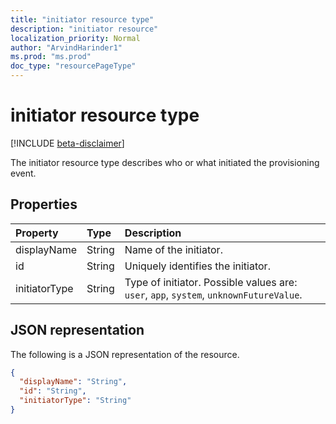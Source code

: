 ```yaml
---
title: "initiator resource type"
description: "initiator resource"
localization_priority: Normal
author: "ArvindHarinder1"
ms.prod: "ms.prod"
doc_type: "resourcePageType"
---
```


# initiator resource type

[!INCLUDE [beta-disclaimer](../../includes/beta-disclaimer.md)]

The initiator resource type describes who or what initiated the provisioning event. 

## Properties

| Property     | Type        | Description |
|:-------------|:------------|:------------|
|displayName|String|Name of the initiator.|
|id|String|Uniquely identifies the initiator.|
|initiatorType|String| Type of initiator. Possible values are: `user`, `app`, `system`, `unknownFutureValue`.|

## JSON representation

The following is a JSON representation of the resource.

<!-- {
  "blockType": "resource",
  "optionalProperties": [

  ],
  "@odata.type": "microsoft.graph.initiator",
  "baseType": null
}-->

```json
{
  "displayName": "String",
  "id": "String",
  "initiatorType": "String"
}
```

<!-- uuid: 16cd6b66-4b1a-43a1-adaf-3a886856ed98
2019-02-04 14:57:30 UTC -->
<!-- {
  "type": "#page.annotation",
  "description": "initiator resource",
  "keywords": "",
  "section": "documentation",
  "tocPath": ""
}-->
